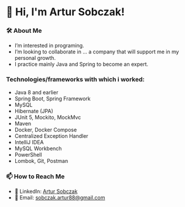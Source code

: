 # 👋 Hi, I'm Artur Sobczak!

### 🛠️ About Me  
- I’m interested in programing.
- I’m looking to collaborate in ... a company that will support me in my personal growth.
- I practice mainly Java and Spring to become an expert.

### Technologies/frameworks with which i worked:
- Java 8 and earlier
- Spring Boot, Spring Framework
- MySQL
- Hibernate (JPA)
- JUnit 5, Mockito, MockMvc
- Maven
- Docker, Docker Compose
- Centralized Exception Handler
- IntelliJ IDEA
- MySQL Workbench
- PowerShell
- Lombok, Git, Postman

### 📫 How to Reach Me  
- 💼 LinkedIn: [Artur Sobczak](https://www.linkedin.com/in/artur-sobczak-03724a175/)  
- 📧 Email: [sobczak.artur88@gmail.com](mailto:sobczak.artur88@gmail.com)  
